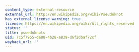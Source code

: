 ```yaml
---
content_type: external-resource
external_url: http://en.wikipedia.org/wiki/Pseudoknot
has_external_license_warning: true
license: https://en.wikipedia.org/wiki/All_rights_reserved
status: ''
title: psuedoknots
uid: 7c5f7955-da88-4b28-a839-d6f2dbaf72cf
wayback_url: ''
---
```

